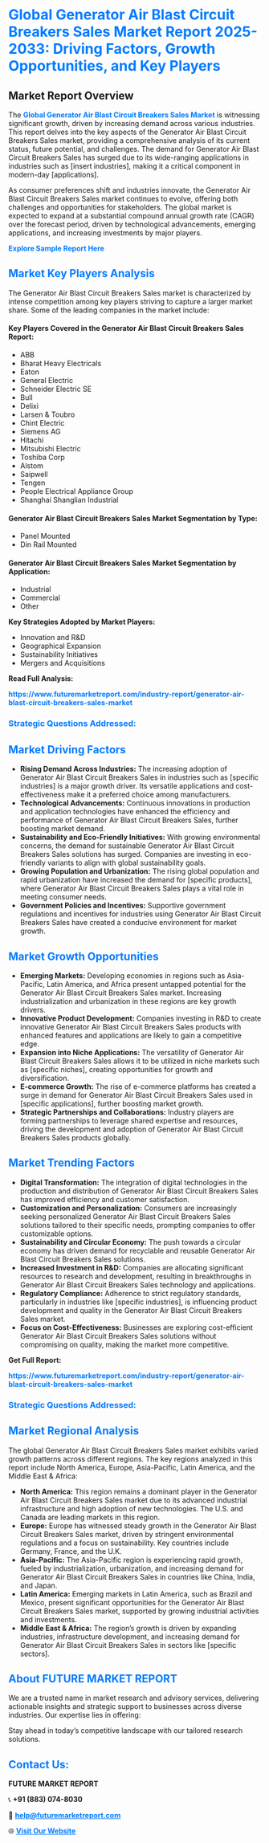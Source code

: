 <h1 style="color: #007BFF;">Global Generator Air Blast Circuit Breakers Sales Market Report 2025-2033: Driving Factors, Growth Opportunities, and Key Players</h1>

<section id="overview">
<h2>Market Report Overview</h2>
<p>The <a href="https://www.futuremarketreport.com/industry-report/generator-air-blast-circuit-breakers-sales-market" style="color: #007BFF; text-decoration: none;"><strong>Global Generator Air Blast Circuit Breakers Sales Market</strong></a> is witnessing significant growth, driven by increasing demand across various industries. This report delves into the key aspects of the Generator Air Blast Circuit Breakers Sales market, providing a comprehensive analysis of its current status, future potential, and challenges. The demand for Generator Air Blast Circuit Breakers Sales has surged due to its wide-ranging applications in industries such as [insert industries], making it a critical component in modern-day [applications].</p>
<p>As consumer preferences shift and industries innovate, the Generator Air Blast Circuit Breakers Sales market continues to evolve, offering both challenges and opportunities for stakeholders. The global market is expected to expand at a substantial compound annual growth rate (CAGR) over the forecast period, driven by technological advancements, emerging applications, and increasing investments by major players.</p>
</section>

<section id="overview">
<p><a href="https://www.futuremarketreport.com/request-sample/reportId=109090" style="color: #007BFF; text-decoration: none;"><strong>Explore Sample Report Here</strong></a></p>
</section>

<section id="key-players">
<h2 style="color: #007BFF;">Market Key Players Analysis</h2>
<p>The Generator Air Blast Circuit Breakers Sales market is characterized by intense competition among key players striving to capture a larger market share. Some of the leading companies in the market include:</p>
<h4>Key Players Covered in the Generator Air Blast Circuit Breakers Sales Report:</h4>
<ul><li>ABB</li><li>Bharat Heavy Electricals</li><li>Eaton</li><li>General Electric</li><li>Schneider Electric SE</li><li>Bull</li><li>Delixi</li><li>Larsen &amp; Toubro</li><li>Chint Electric</li><li>Siemens AG</li><li>Hitachi</li><li>Mitsubishi Electric</li><li>Toshiba Corp</li><li>Alstom</li><li>Saipwell</li><li>Tengen</li><li>People Electrical Appliance Group</li><li>Shanghai Shanglian Industrial</li></ul>
<h4>Generator Air Blast Circuit Breakers Sales Market Segmentation by Type:</h4>
<ul><li>Panel Mounted</li><li>Din Rail Mounted</li></ul>

<h4>Generator Air Blast Circuit Breakers Sales Market Segmentation by Application:</h4>
<ul><li>Industrial</li><li>Commercial</li><li>Other</li></ul>
<p><strong>Key Strategies Adopted by Market Players:</strong></p>
<ul>
<li>Innovation and R&D</li>
<li>Geographical Expansion</li>
<li>Sustainability Initiatives</li>
<li>Mergers and Acquisitions</li>
</ul>
</section>

<section>
<p><strong>Read Full Analysis: </strong></p><a href="https://www.futuremarketreport.com/industry-report/generator-air-blast-circuit-breakers-sales-market" style="color: #007BFF; text-decoration: none;"><strong>https://www.futuremarketreport.com/industry-report/generator-air-blast-circuit-breakers-sales-market</strong></a>
<h3 style="color: #007BFF;">Strategic Questions Addressed:</h3>
</section>

<section id="driving-factors">
<h2 style="color: #007BFF;">Market Driving Factors</h2>
<ul>
<li><strong>Rising Demand Across Industries:</strong> The increasing adoption of Generator Air Blast Circuit Breakers Sales in industries such as [specific industries] is a major growth driver. Its versatile applications and cost-effectiveness make it a preferred choice among manufacturers.</li>
<li><strong>Technological Advancements:</strong> Continuous innovations in production and application technologies have enhanced the efficiency and performance of Generator Air Blast Circuit Breakers Sales, further boosting market demand.</li>
<li><strong>Sustainability and Eco-Friendly Initiatives:</strong> With growing environmental concerns, the demand for sustainable Generator Air Blast Circuit Breakers Sales solutions has surged. Companies are investing in eco-friendly variants to align with global sustainability goals.</li>
<li><strong>Growing Population and Urbanization:</strong> The rising global population and rapid urbanization have increased the demand for [specific products], where Generator Air Blast Circuit Breakers Sales plays a vital role in meeting consumer needs.</li>
<li><strong>Government Policies and Incentives:</strong> Supportive government regulations and incentives for industries using Generator Air Blast Circuit Breakers Sales have created a conducive environment for market growth.</li>
</ul>
</section>

<section id="growth-opportunities">
<h2 style="color: #007BFF;">Market Growth Opportunities</h2>
<ul>
<li><strong>Emerging Markets:</strong> Developing economies in regions such as Asia-Pacific, Latin America, and Africa present untapped potential for the Generator Air Blast Circuit Breakers Sales market. Increasing industrialization and urbanization in these regions are key growth drivers.</li>
<li><strong>Innovative Product Development:</strong> Companies investing in R&D to create innovative Generator Air Blast Circuit Breakers Sales products with enhanced features and applications are likely to gain a competitive edge.</li>
<li><strong>Expansion into Niche Applications:</strong> The versatility of Generator Air Blast Circuit Breakers Sales allows it to be utilized in niche markets such as [specific niches], creating opportunities for growth and diversification.</li>
<li><strong>E-commerce Growth:</strong> The rise of e-commerce platforms has created a surge in demand for Generator Air Blast Circuit Breakers Sales used in [specific applications], further boosting market growth.</li>
<li><strong>Strategic Partnerships and Collaborations:</strong> Industry players are forming partnerships to leverage shared expertise and resources, driving the development and adoption of Generator Air Blast Circuit Breakers Sales products globally.</li>
</ul>
</section>

<section id="trending-factors">
<h2 style="color: #007BFF;">Market Trending Factors</h2>
<ul>
<li><strong>Digital Transformation:</strong> The integration of digital technologies in the production and distribution of Generator Air Blast Circuit Breakers Sales has improved efficiency and customer satisfaction.</li>
<li><strong>Customization and Personalization:</strong> Consumers are increasingly seeking personalized Generator Air Blast Circuit Breakers Sales solutions tailored to their specific needs, prompting companies to offer customizable options.</li>
<li><strong>Sustainability and Circular Economy:</strong> The push towards a circular economy has driven demand for recyclable and reusable Generator Air Blast Circuit Breakers Sales solutions.</li>
<li><strong>Increased Investment in R&D:</strong> Companies are allocating significant resources to research and development, resulting in breakthroughs in Generator Air Blast Circuit Breakers Sales technology and applications.</li>
<li><strong>Regulatory Compliance:</strong> Adherence to strict regulatory standards, particularly in industries like [specific industries], is influencing product development and quality in the Generator Air Blast Circuit Breakers Sales market.</li>
<li><strong>Focus on Cost-Effectiveness:</strong> Businesses are exploring cost-efficient Generator Air Blast Circuit Breakers Sales solutions without compromising on quality, making the market more competitive.</li>
</ul>
</section>

<section>
<p><strong>Get Full Report: </strong></p><a href="https://www.futuremarketreport.com/industry-report/generator-air-blast-circuit-breakers-sales-market" style="color: #007BFF; text-decoration: none;"><strong>https://www.futuremarketreport.com/industry-report/generator-air-blast-circuit-breakers-sales-market</strong></a>
<h3 style="color: #007BFF;">Strategic Questions Addressed:</h3>
</section>


<section id="regional-analysis">
<h2 style="color: #007BFF;">Market Regional Analysis</h2>
<p>The global Generator Air Blast Circuit Breakers Sales market exhibits varied growth patterns across different regions. The key regions analyzed in this report include North America, Europe, Asia-Pacific, Latin America, and the Middle East & Africa:</p>
<ul>
<li><strong>North America:</strong> This region remains a dominant player in the Generator Air Blast Circuit Breakers Sales market due to its advanced industrial infrastructure and high adoption of new technologies. The U.S. and Canada are leading markets in this region.</li>
<li><strong>Europe:</strong> Europe has witnessed steady growth in the Generator Air Blast Circuit Breakers Sales market, driven by stringent environmental regulations and a focus on sustainability. Key countries include Germany, France, and the U.K.</li>
<li><strong>Asia-Pacific:</strong> The Asia-Pacific region is experiencing rapid growth, fueled by industrialization, urbanization, and increasing demand for Generator Air Blast Circuit Breakers Sales in countries like China, India, and Japan.</li>
<li><strong>Latin America:</strong> Emerging markets in Latin America, such as Brazil and Mexico, present significant opportunities for the Generator Air Blast Circuit Breakers Sales market, supported by growing industrial activities and investments.</li>
<li><strong>Middle East & Africa:</strong> The region’s growth is driven by expanding industries, infrastructure development, and increasing demand for Generator Air Blast Circuit Breakers Sales in sectors like [specific sectors].</li>
</ul>
</section>

<footer>
<h2 style="color: #007BFF;">About FUTURE MARKET REPORT</h2>
<p>We are a trusted name in market research and advisory services, delivering actionable insights and strategic support to businesses across diverse industries. Our expertise lies in offering:</p>

<p>Stay ahead in today’s competitive landscape with our tailored research solutions.</p>

<h2 style="color: #007BFF;">Contact Us:</h2>
<p><strong>FUTURE MARKET REPORT</strong></p>
<p>📞 <strong>+91 (883) 074-8030</strong></p>
<p>📧 <strong><a href="mailto:help@futuremarketreport.com" style="color: #007BFF;">help@futuremarketreport.com</a></strong></p>
<p>🌐 <strong><a href="https://www.futuremarketreport.com/" style="color: #007BFF;">Visit Our Website</a></strong></p>
</footer>